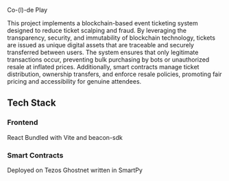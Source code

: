 Co-(l)-de Play

This project implements a blockchain-based event ticketing system designed to reduce ticket scalping and fraud. By leveraging the transparency, security, and immutability of blockchain technology, tickets are issued as unique digital assets that are traceable and securely transferred between users. The system ensures that only legitimate transactions occur, preventing bulk purchasing by bots or unauthorized resale at inflated prices. Additionally, smart contracts manage ticket distribution, ownership transfers, and enforce resale policies, promoting fair pricing and accessibility for genuine attendees.

## Tech Stack

### Frontend

React Bundled with Vite and beacon-sdk

### Smart Contracts

Deployed on Tezos Ghostnet written in SmartPy